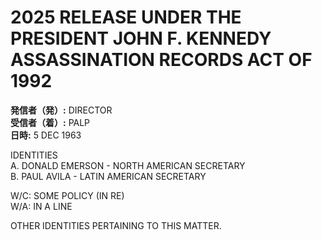 # 2025 RELEASE UNDER THE PRESIDENT JOHN F. KENNEDY ASSASSINATION RECORDS ACT OF 1992

**発信者（発）:** DIRECTOR  
**受信者（着）:** PALP  
**日時:** 5 DEC 1963  

IDENTITIES  
A. DONALD EMERSON - NORTH AMERICAN SECRETARY  
B. PAUL AVILA - LATIN AMERICAN SECRETARY  

W/C: SOME POLICY (IN RE)  
W/A: IN A LINE  

OTHER IDENTITIES PERTAINING TO THIS MATTER.